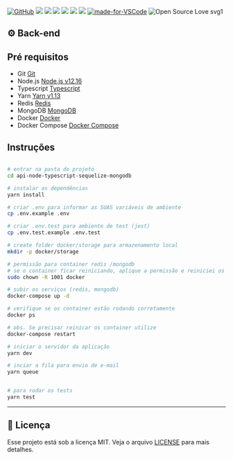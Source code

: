 
[![GitHub](https://img.shields.io/github/license/mashape/apistatus.svg)](https://github.com/davidfaria/api-node-typescript-sequelize-mongodb/blob/master/LICENSE)
![](https://img.shields.io/github/package-json/v/davidfaria/api-node-typescript-sequelize-mongodb.svg)
![](https://img.shields.io/github/last-commit/davidfaria/api-node-typescript-sequelize-mongodb.svg?color=red)
![](https://img.shields.io/github/languages/top/davidfaria/api-node-typescript-sequelize-mongodb.svg?color=yellow)
![](https://img.shields.io/github/languages/count/davidfaria/api-node-typescript-sequelize-mongodb.svg?color=lightgrey)
![](https://img.shields.io/github/languages/code-size/davidfaria/api-node-typescript-sequelize-mongodb.svg)
![](https://img.shields.io/github/repo-size/davidfaria/api-node-typescript-sequelize-mongodb.svg?color=blueviolet)
[![made-for-VSCode](https://img.shields.io/badge/Made%20for-VSCode-1f425f.svg)](https://code.visualstudio.com/)
![Open Source Love svg1](https://badges.frapsoft.com/os/v1/open-source.svg?v=103)

## :gear: Back-end

## Pré requisitos

- Git [Git](https://git-scm.com)
- Node.js [Node.js v12.16](https://nodejs.org/)
- Typescript [Typescript](https://www.typescriptlang.org/)
- Yarn [Yarn v1.13](https://yarnpkg.com/)
- Redis [Redis](https://redis.io/)
- MongoDB [MongoDB](https://www.mongodb.com/)
- Docker [Docker](https://www.docker.com/)
- Docker Compose [Docker Compose](https://docs.docker.com/compose/)

## Instruções

```bash

# entrar na pasta do projeto
cd api-node-typescript-sequelize-mongodb

# instalar as dependências
yarn install

# criar .env para informar as SUAS variáveis de ambiente
cp .env.example .env

# criar .env.test para ambiente de test (jest)
cp .env.test.example .env.test

# create folder docker/storage para armazenamento local
mkdir -p docker/storage

# permissão para container redis /mongodb
# se o container ficar reiniciando, aplique a permissão e reiniciei os containers
sudo chown -R 1001 docker

# subir os serviços (redis, mongodb)
docker-compose up -d

# verifique se os container estão rodando corretamente
docker ps

# obs. Se precisar reinicar os container utilize
docker-compose restart

# iniciar o servidor da aplicação
yarn dev

# inciar a fila para envio de e-mail
yarn queue


# para rodar os tests
yarn test

```

---

## :memo: Licença

Esse projeto está sob a licença MIT. Veja o arquivo [LICENSE](LICENSE) para mais detalhes.
